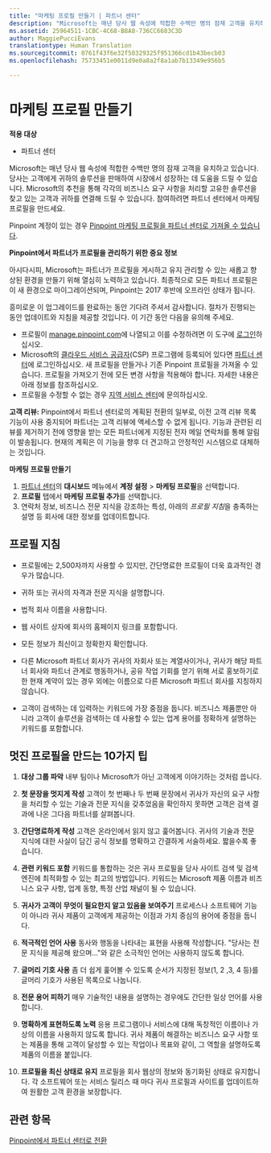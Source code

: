 ```yaml
---
title: "마케팅 프로필 만들기 | 파트너 센터"
description: "Microsoft는 매년 당사 웹 속성에 적합한 수백만 명의 잠재 고객을 유치하고 있습니다."
ms.assetid: 25964511-1CBC-4C68-B8A8-736CC6683C3D
author: MaggiePucciEvans
translationtype: Human Translation
ms.sourcegitcommit: 0761f43f6e32f50329325f951366cd1b43becb03
ms.openlocfilehash: 75733451e0011d9e0a8a2f8a1ab7b13349e956b5

---
```


# 마케팅 프로필 만들기

**적용 대상**

-  파트너 센터

Microsoft는 매년 당사 웹 속성에 적합한 수백만 명의 잠재 고객을 유치하고 있습니다. 당사는 고객에게 귀하의 솔루션을 판매하여 시장에서 성장하는 데 도움을 드릴 수 있습니다. Microsoft의 추천을 통해 각각의 비즈니스 요구 사항을 처리할 고유한 솔루션을 찾고 있는 고객과 귀하를 연결해 드릴 수 있습니다.  참여하려면 파트너 센터에서 마케팅 프로필을 만드세요.

Pinpoint 계정이 있는 경우 [Pinpoint 마케팅 프로필을 파트너 센터로 가져올 수 있습니다](importing-pinpoint-profiles-into-partner-center.md).

**Pinpoint에서 파트너가 프로필을 관리하기 위한 중요 정보**

아시다시피, Microsoft는 파트너가 프로필을 게시하고 유지 관리할 수 있는 새롭고 향상된 환경을 만들기 위해 열심히 노력하고 있습니다. 최종적으로 모든 파트너 프로필은 이 새 환경으로 마이그레이션되며, Pinpoint는 2017 후반에 오프라인 상태가 됩니다.

흥미로운 이 업그레이드를 완료하는 동안 기다려 주셔서 감사합니다. 절차가 진행되는 동안 업데이트와 지침을 제공할 것입니다. 이 기간 동안 다음을 유의해 주세요.

-   프로필이 [manage.pinpoint.com](https://go.microsoft.com/fwlink/?linkid=838399)에 나열되고 이를 수정하려면 이 도구에 [로그인](https://go.microsoft.com/fwlink/?linkid=838394)하십시오.
-   Microsoft의 [클라우드 서비스 공급자](https://go.microsoft.com/fwlink/?linkid=838395)(CSP) 프로그램에 등록되어 있다면 [파트너 센터](https://go.microsoft.com/fwlink/?linkid=838396)에 로그인하십시오. 새 프로필을 만들거나 기존 Pinpoint 프로필을 가져올 수 있습니다. 프로필을 가져오기 전에 모든 변경 사항을 적용해야 합니다. 자세한 내용은 아래 정보를 참조하십시오.
-   프로필을 수정할 수 없는 경우 [지역 서비스 센터](https://go.microsoft.com/fwlink/?linkid=838398)에 문의하십시오. 

**고객 리뷰:** Pinpoint에서 파트너 센터로의 계획된 전환의 일부로, 이전 고객 리뷰 목록 기능이 사용 중지되어 파트너는 고객 리뷰에 액세스할 수 없게 됩니다. 기능과 관련된 리뷰를 제거하기 전에 영향을 받는 모든 파트너에게 지정된 전자 메일 연락처를 통해 알림이 발송됩니다. 현재의 계획은 이 기능을 향후 더 견고하고 안정적인 시스템으로 대체하는 것입니다.

**마케팅 프로필 만들기**

1.  [파트너 센터](http://go.microsoft.com/fwlink/p/?LinkId=808956)의 **대시보드** 메뉴에서 **계정 설정** &gt; **마케팅 프로필**을 선택합니다.
2.  **프로필** 탭에서 **마케팅 프로필 추가**를 선택합니다.
3.  연락처 정보, 비즈니스 전문 지식을 강조하는 특성, 아래의 *프로필 지침*을 충족하는 설명 등 회사에 대한 정보를 업데이트합니다.

## 프로필 지침


-   프로필에는 2,500자까지 사용할 수 있지만, 간단명료한 프로필이 더욱 효과적인 경우가 많습니다.

-   귀하 또는 귀사의 자격과 전문 지식을 설명합니다.

-   법적 회사 이름을 사용합니다.

-   웹 사이트 상자에 회사의 홈페이지 링크를 포함합니다.

-   모든 정보가 최신이고 정확한지 확인합니다.

-   다른 Microsoft 파트너 회사가 귀사의 자회사 또는 계열사이거나, 귀사가 해당 파트너 회사와 파트너 관계로 행동하거나, 공유 작업 기회를 얻기 위해 서로 홍보하기로 한 현재 계약이 있는 경우 외에는 이름으로 다른 Microsoft 파트너 회사를 지칭하지 않습니다.

-   고객이 검색하는 데 입력하는 키워드에 가장 중점을 둡니다. 비즈니스 제품뿐만 아니라 고객이 솔루션을 검색하는 데 사용할 수 있는 업계 용어를 정확하게 설명하는 키워드를 포함합니다.

## 멋진 프로필을 만드는 10가지 팁


1.  **대상 그룹 파악** 내부 팀이나 Microsoft가 아닌 고객에게 이야기하는 것처럼 씁니다.

2.  **첫 문장을 멋지게 작성** 고객이 첫 번째나 두 번째 문장에서 귀사가 자신의 요구 사항을 처리할 수 있는 기술과 전문 지식을 갖추었음을 확인하지 못하면 고객은 검색 결과에 나온 그다음 파트너를 살펴봅니다.

3.  **간단명료하게 작성** 고객은 온라인에서 읽지 않고 훑어봅니다. 귀사의 기술과 전문 지식에 대한 사실이 담긴 공식 정보를 명확하고 간결하게 서술하세요. 짧을수록 좋습니다.

4.  **관련 키워드 포함** 키워드를 통합하는 것은 귀사 프로필을 당사 사이트 검색 및 검색 엔진에 최적화할 수 있는 최고의 방법입니다. 키워드는 Microsoft 제품 이름과 비즈니스 요구 사항, 업계 동향, 특정 산업 채널이 될 수 있습니다.

5.  **귀사가 고객이 무엇이 필요한지 알고 있음을 보여주기** 프로세스나 소프트웨어 기능이 아니라 귀사 제품이 고객에게 제공하는 이점과 가치 중심의 용어에 중점을 둡니다.

6.  **적극적인 언어 사용** 동사와 행동을 나타내는 표현을 사용해 작성합니다. "당사는 전문 지식을 제공해 왔으며..."와 같은 소극적인 언어는 사용하지 않도록 합니다.

7.  **글머리 기호 사용** 좀 더 쉽게 훑어볼 수 있도록 순서가 지정된 정보(1, 2 ,3, 4 등)를 글머리 기호가 사용된 목록으로 나눕니다.

8.  **전문 용어 피하기** 매우 기술적인 내용을 설명하는 경우에도 간단한 일상 언어를 사용합니다.

9.  **명확하게 표현하도록 노력** 응용 프로그램이나 서비스에 대해 독창적인 이름이나 가상의 이름을 사용하지 않도록 합니다. 귀사 제품이 해결하는 비즈니스 요구 사항 또는 제품을 통해 고객이 달성할 수 있는 작업이나 목표와 같이, 그 역할을 설명하도록 제품의 이름을 붙입니다.

10. **프로필을 최신 상태로 유지** 프로필을 회사 웹상의 정보와 동기화된 상태로 유지합니다. 각 소프트웨어 또는 서비스 릴리스 때 마다 귀사 프로필과 사이트를 업데이트하여 원활한 고객 환경을 보장합니다.

## 관련 항목


[Pinpoint에서 파트너 센터로 전환](importing-pinpoint-profiles-into-partner-center.md)

 

 






<!--HONumber=Jan17_HO2-->


